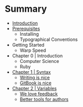 # Summary

* [Introduction](README.md)
* [Prerequisites](prerequisites/README.md)
   * Installing
   * Typographical Conventions
* Getting Started
   * Warp Speed
* Chapter 0 | Introduction
   * Computer Science
   * Ruby
* [Chapter 1 | Syntax](syntax/README.md)
   * [Writing is nice](part1/writing.md)
   * [GitBook is nice](part1/gitbook.md)
* [Chapter 2 | Variables](variables/README.md)
   * [We love feedback](part2/feedback_please.md)
   * [Better tools for authors](part2/better_tools.md)

